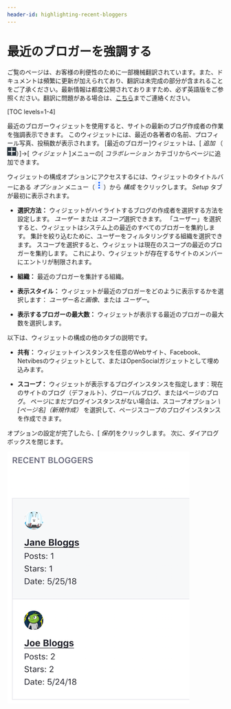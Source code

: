 ```yaml
---
header-id: highlighting-recent-bloggers
---
```


# 最近のブロガーを強調する

<p class="alert alert-info"><span class="wysiwyg-color-blue120">ご覧のページは、お客様の利便性のために一部機械翻訳されています。また、ドキュメントは頻繁に更新が加えられており、翻訳は未完成の部分が含まれることをご了承ください。最新情報は都度公開されておりますため、必ず英語版をご参照ください。翻訳に問題がある場合は、<a href="mailto:support-content-jp@liferay.com">こちら</a>までご連絡ください。</span></p>

[TOC levels=1-4]

最近のブロガーウィジェットを使用すると、サイトの最新のブログ作成者の作業を強調表示できます。 このウィジェットには、最近の各著者の名前、プロフィール写真、投稿数が表示されます。 [最近のブロガー]ウィジェットは、[ *追加* （![Add](../../../../images/icon-add-app.png)）]→[ *ウィジェット* ]メニューの[ *コラボレーション* カテゴリからページに追加できます。

ウィジェットの構成オプションにアクセスするには、ウィジェットのタイトルバーにある *オプション* メニュー（![Options](../../../../images/icon-app-options.png)）から *構成* をクリックします。 *Setup* タブが最初に表示されます。

  - **選択方法：** ウィジェットがハイライトするブログの作成者を選択する方法を設定します。 *ユーザー* または *スコープ*選択できます。 「ユーザー」を選択すると、ウィジェットはシステム上の最近のすべてのブロガーを集約します。 集計を絞り込むために、ユーザーをフィルタリングする組織を選択できます。 スコープを選択すると、ウィジェットは現在のスコープの最近のブロガーを集約します。 これにより、ウィジェットが存在するサイトのメンバーにエントリが制限されます。

  - **組織：** 最近のブロガーを集計する組織。

  - **表示スタイル：** ウィジェットが最近のブロガーをどのように表示するかを選択します： *ユーザー名と画像*、または *ユーザー*。

  - **表示するブロガーの最大数：** ウィジェットが表示する最近のブロガーの最大数を選択します。

以下は、ウィジェットの構成の他のタブの説明です。

  - **共有：** ウィジェットインスタンスを任意のWebサイト、Facebook、Netvibesのウィジェットとして、またはOpenSocialガジェットとして埋め込みます。

  - **スコープ：** ウィジェットが表示するブログインスタンスを指定します：現在のサイトのブログ（デフォルト）、グローバルブログ、またはページのブログ。 ページにまだブログインスタンスがない場合は、スコープオプション *\ [ページ名\]（新規作成）* を選択して、ページスコープのブログインスタンスを作成できます。

オプションの設定が完了したら、[ *保存*]をクリックします。 次に、ダイアログボックスを閉じます。

![図1：最近のブロガーアプリから、サイトまたは組織の最新のブロガーを自慢できます。](../../../../images/blogs-recent-bloggers.png)
